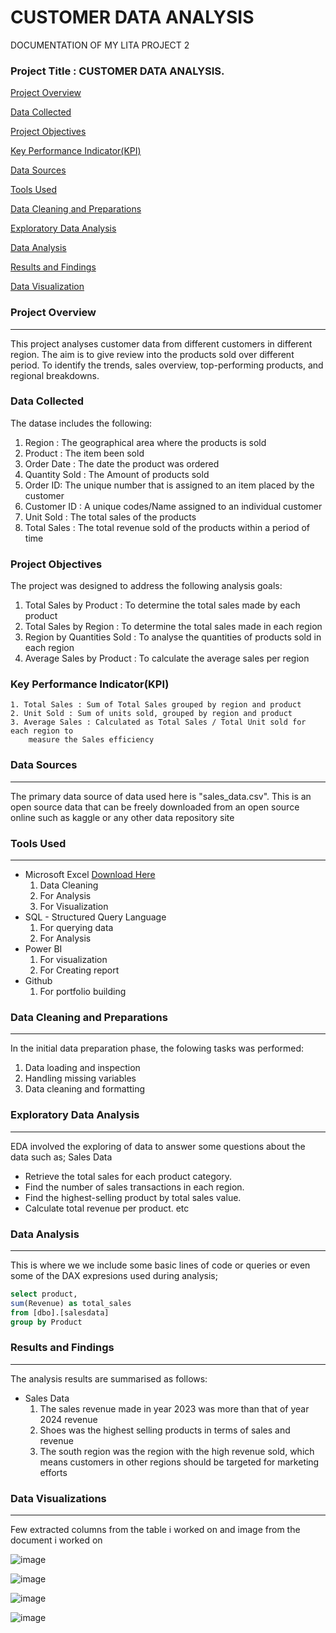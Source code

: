 # CUSTOMER DATA ANALYSIS
DOCUMENTATION OF MY LITA PROJECT 2

### Project Title : CUSTOMER DATA ANALYSIS.

[Project Overview](#project~overview)

[Data Collected](#data~collected)

[Project Objectives](project~objectives)

[Key Performance Indicator(KPI)](key~performance~indicator)

[Data Sources](#data~sources)

[Tools Used](#tools~used)

[Data Cleaning and Preparations](#data~cleaning~and~preparations)

[Exploratory Data Analysis](#exploratory~data~analysis)

[Data Analysis](data~analysis)

[Results and Findings](results~and~findings)

[Data Visualization](#data~visualization)


### Project Overview
---
This project analyses customer data from different customers in different region. The aim is to give review into the products sold over different period. To identify the trends, sales overview, top-performing products, and 
regional breakdowns.

### Data Collected
The datase includes the following:
 1. Region : The geographical area where the products is sold
 2. Product : The item been sold
 3. Order Date : The date the product was ordered
 4. Quantity Sold : The Amount of products sold
 5. Order ID: The unique number that is assigned to an item placed by the customer
 6. Customer ID : A unique codes/Name assigned to an individual customer
 7. Unit Sold : The total sales of the products
 8. Total Sales : The total revenue sold of the products within a period of time

### Project Objectives
The project was designed to address the following analysis goals: 
  1. Total Sales by Product : To determine the total sales made by each product
  2. Total Sales by Region : To determine the total sales made in each region
  3. Region by Quantities Sold : To analyse the quantities of products sold in each 
      region
  4. Average Sales by Product : To calculate the average sales per region

### Key Performance Indicator(KPI)
    1. Total Sales : Sum of Total Sales grouped by region and product
    2. Unit Sold : Sum of units sold, grouped by region and product 
    3. Average Sales : Calculated as Total Sales / Total Unit sold for each region to 
        measure the Sales efficiency
    
### Data Sources
---
The primary data source of data used here is "sales_data.csv". This is an open source data that can be freely downloaded from an open source online such as kaggle or any other data repository site 

### Tools Used 
---
- Microsoft Excel  [Download Here](https://wwwmicrosoft.com)
    1. Data Cleaning
    2. For Analysis 
    3. For Visualization
- SQL - Structured Query Language 
    1. For querying data
    2. For Analysis
- Power BI
    1. For visualization
    2. For Creating report
- Github 
   1. For portfolio building 

### Data Cleaning and Preparations
---
In the initial data preparation phase, the folowing tasks was performed: 
   1. Data loading and inspection
   2. Handling missing variables
   3. Data cleaning and formatting

### Exploratory Data Analysis
---
EDA involved the exploring of data to answer some questions about the data such as; 
            Sales Data
- Retrieve the total sales for each product category. 
- Find the number of sales transactions in each region. 
- Find the highest-selling product by total sales value. 
- Calculate total revenue per product. etc


### Data Analysis
---
This is where we we include some basic lines of code or queries or even some of the DAX expresions used during analysis;

``` SQL
select product,
sum(Revenue) as total_sales
from [dbo].[salesdata]	
group by Product
```

### Results and Findings
---
The analysis results are summarised as follows: 
- Sales Data
   1. The sales revenue made in year 2023 was more than that of year 2024 revenue
   2. Shoes was the highest selling products in terms of sales and revenue
   3. The south region was the region with the high revenue sold, which means customers in other regions should be targeted for 
       marketing efforts

### Data Visualizations
---
Few extracted columns from the table i worked on and image from the document i worked on


![image](https://github.com/user-attachments/assets/0310d5b2-fc67-404c-9103-6cecf1453a97)


![image](https://github.com/user-attachments/assets/2869f682-d5ea-4807-b153-e1e1d1398162)

![image](https://github.com/user-attachments/assets/917256d0-080e-418d-9005-67b221df5f14)

![image](https://github.com/user-attachments/assets/b074ff48-c409-4a85-a232-169174e2b1c7)


